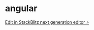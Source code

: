 # angular

[Edit in StackBlitz next generation editor ⚡️](https://stackblitz.com/~/github.com/GirijaprasadaMallik/angular)